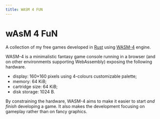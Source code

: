 ```yaml
---
title: WASM 4 FUN
---
```


wAsM 4 FuN
====

A collection of my free games developed in [Rust] using [WASM-4] engine.

WASM-4 is a minimalistic fantasy game console running in a browser (and on other environments supporting WebAssembly) exposing the following hardware.

* display: 160×160 pixels using 4-colours customizable palette;
* memory: 64 KiB;
* cartridge size: 64 KiB;
* disk storage: 1024 B.

By constraining the hardware, WASM-4 aims to make it easier to start *and finish* developing a game.
It also makes the development focusing on gameplay rather than on fancy graphics.


[Rust]: https://www.rust-lang.org/
[WASM-4]: https://wasm4.org/
